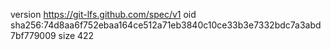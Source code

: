 version https://git-lfs.github.com/spec/v1
oid sha256:74d8aa6f752ebaa164ce512a71eb3840c10ce33b3e7332bdc7a3abd7bf779009
size 422
